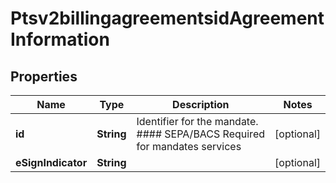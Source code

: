 
# Ptsv2billingagreementsidAgreementInformation

## Properties
Name | Type | Description | Notes
------------ | ------------- | ------------- | -------------
**id** | **String** | Identifier for the mandate. #### SEPA/BACS Required for mandates services  |  [optional]
**eSignIndicator** | **String** |  |  [optional]



